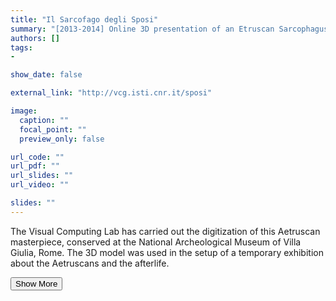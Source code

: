```yaml
---
title: "Il Sarcofago degli Sposi"
summary: "[2013-2014] Online 3D presentation of an Etruscan Sarcophagus <p onclick='this.style.display=\"block\"; event.preventDefault();' style='overflow: hidden; display: -webkit-box; -webkit-line-clamp: 3; -webkit-box-orient: vertical;'>The Visual Computing Lab has carried out the digitization of this Aetruscan masterpiece, conserved at the National Archeological Museum of Villa Giulia, Rome. The 3D model was used in the setup of a temporary exhibition about the Aetruscans and the afterlife.</p>"
authors: []
tags: 
- 

show_date: false

external_link: "http://vcg.isti.cnr.it/sposi"

image:
  caption: ""
  focal_point: ""
  preview_only: false

url_code: ""
url_pdf: ""
url_slides: ""
url_video: ""

slides: ""
---
```

<p>The Visual Computing Lab has carried out the digitization of this Aetruscan masterpiece, conserved at the National Archeological Museum of Villa Giulia, Rome. The 3D model was used in the setup of a temporary exhibition about the Aetruscans and the afterlife.</p>
<button onclick="console.log('a')">Show More</button>
